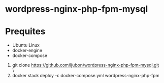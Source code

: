 # wordpress-nginx-php-fpm-mysql

# Prequites
  - Ubuntu Linux
  - docker-engine
  - docker-compose
  
1) git clone https://github.com/ljubon/wordpress-nginx-php-fpm-mysql.git \
2) docker stack deploy -c docker-compose.yml wordpress-nginx-php-fpm
